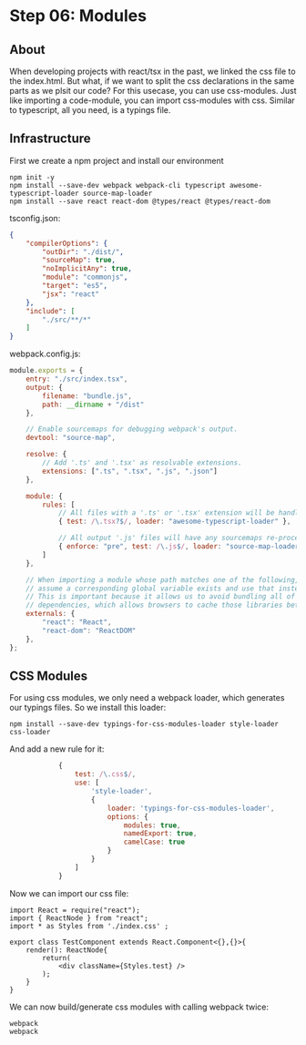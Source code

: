 # Step 06: Modules
## About
When developing projects with react/tsx in the past, we linked the css file to the index.html.
But what, if we want to split the css declarations in the same parts as we plsit our code?
For this usecase, you can use css-modules.
Just like importing a code-module, you can import css-modules with css.
Similar to typescript, all you need, is a typings file.

## Infrastructure
First we create a npm project and install our environment
```
npm init -y
npm install --save-dev webpack webpack-cli typescript awesome-typescript-loader source-map-loader
npm install --save react react-dom @types/react @types/react-dom
```
tsconfig.json:
```json
{
    "compilerOptions": {
        "outDir": "./dist/",
        "sourceMap": true,
        "noImplicitAny": true,
        "module": "commonjs",
        "target": "es5",
        "jsx": "react"
    },
    "include": [
        "./src/**/*"
    ]
}
```

webpack.config.js:
```javascript
module.exports = {
    entry: "./src/index.tsx",
    output: {
        filename: "bundle.js",
        path: __dirname + "/dist"
    },

    // Enable sourcemaps for debugging webpack's output.
    devtool: "source-map",

    resolve: {
        // Add '.ts' and '.tsx' as resolvable extensions.
        extensions: [".ts", ".tsx", ".js", ".json"]
    },

    module: {
        rules: [
            // All files with a '.ts' or '.tsx' extension will be handled by 'awesome-typescript-loader'.
            { test: /\.tsx?$/, loader: "awesome-typescript-loader" },

            // All output '.js' files will have any sourcemaps re-processed by 'source-map-loader'.
            { enforce: "pre", test: /\.js$/, loader: "source-map-loader" }
        ]
    },

    // When importing a module whose path matches one of the following, just
    // assume a corresponding global variable exists and use that instead.
    // This is important because it allows us to avoid bundling all of our
    // dependencies, which allows browsers to cache those libraries between builds.
    externals: {
        "react": "React",
        "react-dom": "ReactDOM"
    },
};
```

## CSS Modules
For using css modules, we only need a webpack loader, which generates our typings files.
So we install this loader:
```
npm install --save-dev typings-for-css-modules-loader style-loader css-loader
```

And add a new rule for it:
```javascript
            {
                test: /\.css$/,
                use: [
                    'style-loader',
                    {
                        loader: 'typings-for-css-modules-loader',
                        options: {
                            modules: true,
                            namedExport: true,
                            camelCase: true
                        }
                    }
                ]
            }
```

Now we can import our css file:
```tsx
import React = require("react");
import { ReactNode } from "react";
import * as Styles from './index.css' ;

export class TestComponent extends React.Component<{},{}>{
    render(): ReactNode{
        return(
            <div className={Styles.test} />
        );
    }
}
```

We can now build/generate css modules with calling webpack twice:
```
webpack
webpack
```